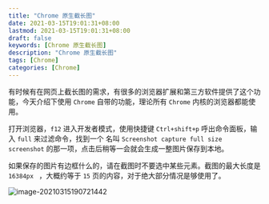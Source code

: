 ```yaml
---
title: "Chrome 原生截长图"
date: 2021-03-15T19:01:31+08:00
lastmod: 2021-03-15T19:01:31+08:00
draft: false
keywords: [Chrome 原生截长图]
description: "Chrome 原生截长图"
tags: [Chrome]
categories: [Chrome]
---
```


有时候有在网页上截长图的需求，有很多的浏览器扩展和第三方软件提供了这个功能，今天介绍下使用 `Chrome` 自带的功能，理论所有 `Chrome` 内核的浏览器都能使用。

打开浏览器，`f12` 进入开发者模式，使用快捷键 `Ctrl+shift+p` 呼出命令面板，输入 `full` 来过滤命令，找到一个 名叫 `Screenshot capture full size screenshot`  的那一项，点击后稍等一会就会生成一整图片保存到本地。

如果保存的图片有边框什么的，请在截图时不要选中某些元素。截图的最大长度是 `16384px ` ，大概约等于 `15` 页的内容，对于绝大部分情况是够使用了。

![image-20210315190721442](https://cdn.jsdelivr.net/gh/ayuayue/cdn/img/image-20210315190721442.png)